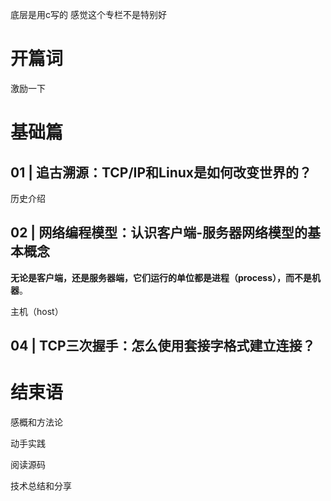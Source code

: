 底层是用c写的 感觉这个专栏不是特别好

# 开篇词

激励一下









# 基础篇

## 01 | 追古溯源：TCP/IP和Linux是如何改变世界的？

历史介绍

## 02 | 网络编程模型：认识客户端-服务器网络模型的基本概念

**无论是客户端，还是服务器端，它们运行的单位都是进程（process），而不是机器**。

主机（host）

## 04 | TCP三次握手：怎么使用套接字格式建立连接？





# 结束语

感概和方法论

动手实践

阅读源码

技术总结和分享

